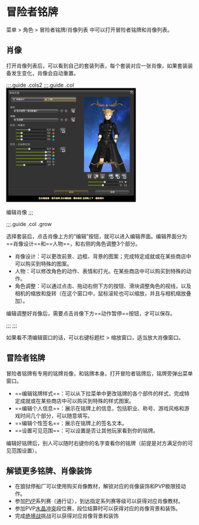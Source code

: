 # 冒险者铭牌

菜单 > 角色 > 冒险者铭牌/肖像列表 中可以打开冒险者铭牌和肖像列表。

## 肖像

打开肖像列表后，可以看到自己的套装列表，每个套装对应一张肖像，如果套装装备发生变化，肖像会自动重置。

;;;.guide .cols2
;;;.guide .col
<img src="./social.assets/portrait.png" width="350px" />

编辑肖像
;;;

;;;.guide .col .grow

选择套装后，点击肖像上方的“编辑”按钮，就可以进入编辑界面。编辑界面分为==肖像设计==和==人物==，和右侧的角色调整3个部分。

* 肖像设计：可以更改前景、边框、背景的图案；完成特定成就或在某些商店中可以购买到特殊的图案。
* 人物：可以修改角色的动作、表情和打光。在某些商店中可以购买到特殊的动作。
* 角色调整：可以通过点击、拖动右侧下方的按钮、滑块调整角色的视线，以及相机的缩放和旋转（在这个窗口中，鼠标滚轮也可以缩放，并且与相机缩放叠加）。

编辑调整好肖像后，需要点击肖像下方==动作暂停==按钮，才可以保存。

;;;
;;;

如果看不清编辑窗口的话，可以右键标题栏 > 缩放窗口，适当放大肖像窗口。

## 冒险者铭牌

冒险者铭牌有专用的铭牌肖像，和铭牌本身。打开冒险者铭牌后，铭牌旁弹出菜单窗口。

* ==编辑铭牌样式==：可以从下拉菜单中更改铭牌的各个部件的样式，完成特定成就或在某些商店中可以购买到特殊的样式图案。
* ==编辑个人信息==：展示在铭牌上的信息，包括职业、称号、游戏风格和游戏时间几个部分，可以随意填写。
* ==编辑个性签名==：展示在铭牌上的签名文本。
* ==设置可见范围==：可以设置是否让其他玩家看到你的铭牌。

编辑好铭牌后，别人可以随时右键你的名字查看你的铭牌（前提是对方满足你的可见范围设置）。

## 解锁更多铭牌、肖像装饰

* 在狼狱停船厂可以使用<item name="战利水晶" />购买肖像教材，解锁对应的肖像装饰和PVP极限技动作。
* 参加[PVP](/topic/pvp.md)系列赛（通行证），到达指定系列赛等级可以获得对应肖像教材。
* 参加PVP[水晶冲突](/topic/crystallineconflict.md)段位赛，段位结算时可以获得对应的肖像背景和装饰。
* 完成[绝境战](/topic/raid.md)挑战可以获得对应肖像背景和装饰
<!--6.25、6.3追加
蛮族肖像教材（代币购买）
无人岛肖像教材（蓝币）
四圣兽（完成“第七星历编年史：四圣兽奇谭”获得）
宠物对应肖像装饰
下水道
学会乐器演奏-->

